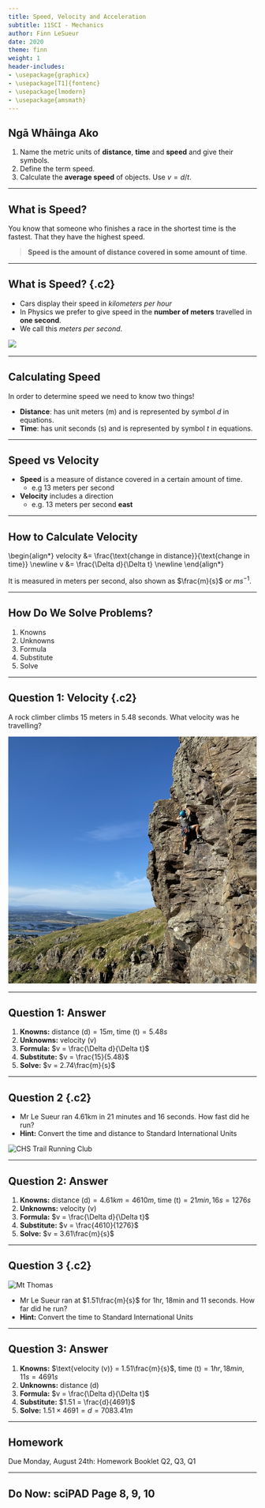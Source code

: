 ```yaml
---
title: Speed, Velocity and Acceleration
subtitle: 11SCI - Mechanics
author: Finn LeSueur
date: 2020
theme: finn
weight: 1
header-includes:
- \usepackage{graphicx}
- \usepackage[T1]{fontenc}
- \usepackage{lmodern}
- \usepackage{amsmath}
---
```


## Ngā Whāinga Ako

1. Name the metric units of __distance__, __time__ and __speed__ and give their symbols.
2. Define the term speed.
3. Calculate the __average speed__ of objects. Use $v=d/t$.

---

## What is Speed?

You know that someone who finishes a race in the shortest time is the fastest. That they have the highest speed.

> __Speed is the amount of distance covered in some amount of time__.

---

## What is Speed? {.c2}

- Cars display their speed in _kilometers per hour_
- In Physics we prefer to give speed in the __number of meters__ travelled in __one second__.
- We call this _meters per second_.

![](https://images.idgesg.net/images/article/2017/08/7_faster-server-provisioning-100732913-large.jpg)

---

## Calculating Speed

In order to determine speed we need to know two things!

- __Distance__: has unit meters (m) and is represented by symbol $d$ in equations.
- __Time__: has unit seconds (s) and is represented by symbol $t$ in equations.

---

## Speed vs Velocity

- __Speed__ is a measure of distance covered in a certain amount of time.
    - e.g 13 meters per second
- __Velocity__ includes a direction
    - e.g. 13 meters per second __east__

---

## How to Calculate Velocity

<div>
\begin{align*}
    velocity &= \frac{\text{change in distance}}{\text{change in time}} \newline
    v &= \frac{\Delta d}{\Delta t} \newline
\end{align*}
</div>

It is measured in meters per second, also shown as $\frac{m}{s}$ or $ms^{-1}$.

---

## How Do We Solve Problems?

1. Knowns
2. Unknowns
3. Formula
4. Substitute
5. Solve

---

## Question 1: Velocity {.c2}

A rock climber climbs 15 meters in 5.48 seconds. What velocity was he travelling?

![Mr Le Sueur @ Cattlestop Crag](../assets/climbing.jpeg)

---

## Question 1: Answer

1. __Knowns:__ $\text{distance (d)}=15m$, $\text{time (t)} = 5.48s$
2. __Unknowns:__ $\text{velocity (v)}$
3. __Formula:__ $v = \frac{\Delta d}{\Delta t}$
4. __Substitute:__ $v = \frac{15}{5.48}$
5. __Solve:__ $v = 2.74\frac{m}{s}$

---

## Question 2 {.c2}

- Mr Le Sueur ran 4.61km in 21 minutes and 16 seconds. How fast did he run?
- __Hint:__ Convert the time and distance to Standard International Units

![CHS Trail Running Club](https://dgtzuqphqg23d.cloudfront.net/s_yDT8OftRJmfIdmUu4nUGfPWcysoNuVGlWQCWP61-0-2048x1536.jpg)

---

## Question 2: Answer

1. __Knowns:__ $\text{distance (d)} = 4.61km = 4610m$, $\text{time (t)} = 21min, 16s = 1276s$
2. __Unknowns:__ $\text{velocity (v)}$
3. __Formula:__ $v = \frac{\Delta d}{\Delta t}$
4. __Substitute:__ $v = \frac{4610}{1276}$
5. __Solve:__ $v = 3.61\frac{m}{s}$

---

## Question 3 {.c2}

![Mt Thomas](https://dgtzuqphqg23d.cloudfront.net/UO6dSTY5N2iaNBunQOV-Xl9veviTK_WrAdiW2uSD4jg-1536x2048.jpg)

- Mr Le Sueur ran at $1.51\frac{m}{s}$ for 1hr, 18min and 11 seconds. How far did he run?
- __Hint:__ Convert the time to Standard International Units

---

## Question 3: Answer

1. __Knowns:__ $\text{velocity (v)} = 1.51\frac{m}{s}$, $\text{time (t)} = 1hr, 18min, 11s = 4691s$
2. __Unknowns:__ $\text{distance (d)}$
3. __Formula:__ $v = \frac{\Delta d}{\Delta t}$
4. __Substitute:__ $1.51 = \frac{d}{4691}$
5. __Solve:__ $1.51 \times 4691 = d = 7083.41m$

---

## Homework

Due Monday, August 24th: Homework Booklet Q2, Q3, Q1

---

## Do Now: sciPAD Page 8, 9, 10
